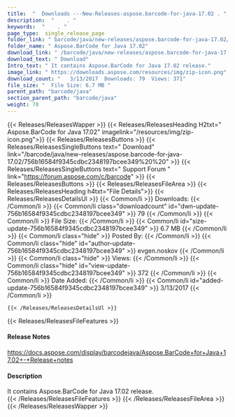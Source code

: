 ```yaml
---
title:  "  Downloads ---New-Releases-aspose.barcode-for-java-17.02 . " 
description:  "    . " 
keywords:  "    . " 
page_type:  single_release_page
folder_link: " barcode/java/new-releases/aspose.barcode-for-java-17.02/"
folder_name: " Aspose.BarCode for Java 17.02"
download_link: " /barcode/java/new-releases/aspose.barcode-for-java-17.02/756b16584f9345cdbc2348197bcee349"
download_text: " Download"
Intro_text: " It contains Aspose.BarCode for Java 17.02 release."
image_link: " https://downloads.aspose.com/resources/img/zip-icon.png"
download_count: "   3/13/2017  Downloads: 79  Views: 371"
file_size: "  File Size: 6.7 MB "
parent_path: "barcode/java"
section_parent_path: "barcode/java"
weight: 70 
---
```


{{< Releases/ReleasesWapper >}}
  {{< Releases/ReleasesHeading H2txt=" Aspose.BarCode for Java 17.02" imagelink="/resources/img/zip-icon.png">}}
  {{< Releases/ReleasesButtons >}}
    {{< Releases/ReleasesSingleButtons text=" Download" link="/barcode/java/new-releases/aspose.barcode-for-java-17.02/756b16584f9345cdbc2348197bcee349%20%20" >}}
    {{< Releases/ReleasesSingleButtons text=" Support Forum " link="https://forum.aspose.com/c/barcode" >}}
  {{< Releases/ReleasesButtons >}}
  {{< Releases/ReleasesFileArea >}}
    {{< Releases/ReleasesHeading h4txt="File Details">}}
    {{< Releases/ReleasesDetailsUl >}}
            {{< Common/li  >}} Downloads: {{< /Common/li >}} 
      {{< Common/li class="downloadcount" id="dwn-update-756b16584f9345cdbc2348197bcee349" >}} 79 {{< /Common/li >}} 
      {{< Common/li  >}} File Size: {{< /Common/li >}} 
      {{< Common/li id="size-update-756b16584f9345cdbc2348197bcee349" >}} 6.7 MB {{< /Common/li >}} 
      {{< Common/li  class="hide" >}} Posted By: {{< /Common/li >}} 
      {{< Common/li class="hide" id="author-update-756b16584f9345cdbc2348197bcee349" >}} evgen.noskov {{< /Common/li >}} 
      {{< Common/li class="hide"  >}} Views: {{< /Common/li >}} 
      {{< Common/li class="hide" id="view-update-756b16584f9345cdbc2348197bcee349" >}} 372 {{< /Common/li >}} 
      {{< Common/li  >}} Date Added: {{< /Common/li >}} 
      {{< Common/li id="added-update-756b16584f9345cdbc2348197bcee349" >}} 3/13/2017 {{< /Common/li >}} 

    {{< /Releases/ReleasesDetailsUl >}}

  {{< Releases/ReleasesFileFeatures >}}
      <h4>Release Notes</h4><div><a href="https://docs.aspose.com/display/barcodejava/Aspose.BarCode+for+Java+17.02+-+Release+notes">https://docs.aspose.com/display/barcodejava/Aspose.BarCode+for+Java+17.02+-+Release+notes</a></div><h4>Description</h4><div class="HTMLDescription">It contains Aspose.BarCode for Java 17.02 release.</div>
  {{< /Releases/ReleasesFileFeatures >}}
 {{< /Releases/ReleasesFileArea >}}
{{< /Releases/ReleasesWapper >}}


